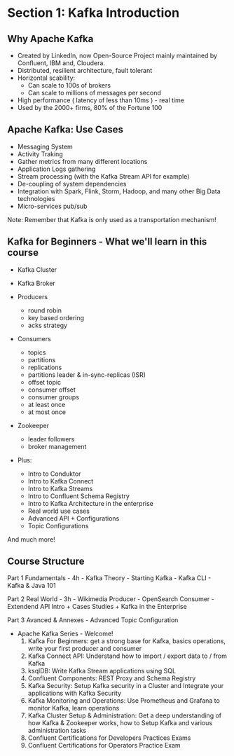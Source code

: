 # Section 1: Kafka Introduction

## Why Apache Kafka

- Created by LinkedIn, now Open-Source Project mainly maintained by Confluent, IBM and, Cloudera.
- Distributed, resilient architecture, fault tolerant
- Horizontal scability:
     - Can scale to 100s of brokers
     - Can scale to millions of messages per second
- High performance ( latency of less than 10ms ) - real time
- Used by the 2000+ firms, 80% of the Fortune 100

## Apache Kafka: Use Cases

- Messaging System
- Activity Traking
- Gather metrics from many different locations
- Application Logs gathering 
- Stream processing (with the Kafka Stream API for example)
- De-coupling of system dependencies 
- Integration with Spark, Flink, Storm, Hadoop, and many other Big Data technologies
- Micro-services pub/sub

Note: Remember that Kafka is only used as a transportation mechanism!


## Kafka for Beginners - What we'll learn in this course

- Kafka Cluster
- Kafka Broker
- Producers
    - round robin
    - key based ordering
    - acks strategy
- Consumers
    - topics
    - partitions
    - replications
    - partitions leader & in-sync-replicas (ISR)
    - offset topic
    - consumer offset
    - consumer groups
    - at least once
    - at most once
- Zookeeper
    - leader followers
    - broker management

- Plus:
   - Intro to Conduktor
   - Intro to Kafka Connect
   - Intro to Kafka Streams
   - Intro to Confluent Schema Registry
   - Intro to Kafka Architecture in the enterprise
   - Real world use cases
   - Advanced API + Configurations
   - Topic Configurations

And much more!

## Course Structure

Part 1 Fundamentals - 4h
    - Kafka Theory
    - Starting Kafka
    - Kafka CLI
    - Kafka & Java 101

Part 2 Real World - 3h
    - Wikimedia Producer
    - OpenSearch Consumer
    - Extendend API Intro + Cases Studies + Kafka in the Enterprise

Part 3 Avanced & Annexes
    - Advanced Topic Configuration


- Apache Kafka Series - Welcome!
    1. Kafka For Beginners: get a strong base for Kafka, basics operations, write your first producer and consumer 
    2. Kafka Connect API: Understand how to import / export data to / from Kafka
    3. ksqlDB: Write Kafka Stream applications using SQL
    4. Confluent Components: REST Proxy and Schema Registry
    5. Kafka Security: Setup Kafka security in a Cluster and Integrate your applications with Kafka Security
    6. Kafka Monitoring and Operations: Use Prometheus and Grafana to monitor Kafka, learn operations
    7. Kafka Cluster Setup & Administration: Get a deep understanding of how Kafka & Zookeeper works, how to Setup Kafka and various administration tasks
    8. Confluent Certifications for Developers Practices Exams
    9. Confluent Certifications for Operators Practice Exam







